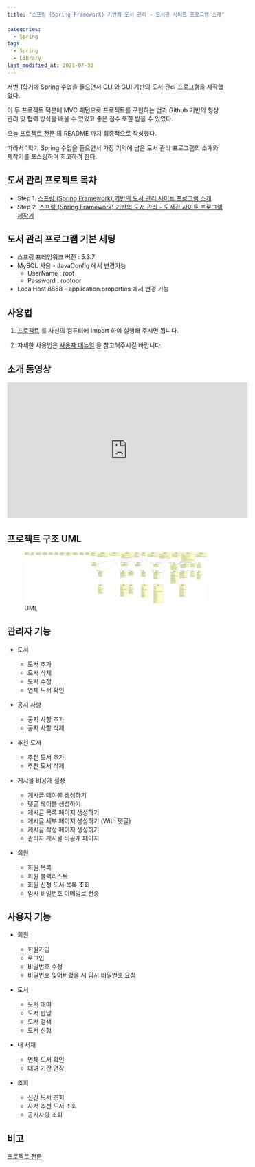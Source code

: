 ```yaml
---
title: "스프링 (Spring Framework) 기반의 도서 관리 - 도서관 사이트 프로그램 소개"

categories:
  - Spring
tags: 
  - Spring
  - Library
last_modified_at: 2021-07-30
---
```


저번 1학기에 Spring 수업을 들으면서 CLI 와 GUI 기반의 도서 관리 프로그램을 제작했었다.

이 두 프로젝트 덕분에 MVC 패턴으로 프로젝트를 구현하는 법과 Github 기반의 형상관리 및 협력 방식을 배울 수 있었고 좋은 점수 또한 받을 수 있었다.

오늘 [프로젝트 전문](https://github.com/jee00609/LibraryManage) 의 README 까지 최종적으로 작성했다.

따라서 1학기 Spring 수업을 들으면서 가장 기억에 남은 도서 관리 프로그램의 소개와 제작기를 포스팅하며 회고하려 한다.

## 도서 관리 프로젝트 목차

* Step 1. [스프링 (Spring Framework) 기반의 도서 관리 사이트 프로그램 소개](https://jee00609.github.io/spring/spring-gui-library1/)
* Step 2. [스프링 (Spring Framework) 기반의 도서 관리 - 도서관 사이트 프로그램 제작기](https://jee00609.github.io/spring/spring-gui-library2/)

## 도서 관리 프로그램 기본 세팅

   * 스프링 프레임워크 버전 : 5.3.7
   * MySQL 사용 - JavaConfig 에서 변경가능
      * UserName : root
      * Password : rootoor
   * LocalHost 8888 - application.properties 에서 변경 가능

## 사용법

1. [프로젝트](https://github.com/jee00609/LibraryManage) 를 자신의 컴퓨터에 Import 하여 실행해 주시면 됩니다.

2. 자세한 사용법은 [사용자 매뉴얼](https://github.com/jee00609/LibraryManage/blob/master/src/main/resources/static/pdf/Spring_MinGW's_%EC%82%AC%EC%9A%A9%EC%9E%90_%EB%A7%A4%EB%89%B4%EC%96%BC.pdf) 을 참고해주시길 바랍니다.


## 소개 동영상

<iframe width="560" height="315" src="https://www.youtube.com/embed/_joRphN1b_w" title="YouTube video player" frameborder="0" allow="accelerometer; autoplay; clipboard-write; encrypted-media; gyroscope; picture-in-picture" allowfullscreen></iframe>

## 프로젝트 구조 UML

<figure class="align-center">
  <a href="/assets/images/2021-07-30-libraryDEV_ClassDiagram_UML.png"><img src="/assets/images/2021-07-30-libraryDEV_ClassDiagram_UML.png"></a>
  <figcaption>UML</figcaption>
</figure>


## 관리자 기능

* 도서
   * 도서 추가 
   * 도서 삭제 
   * 도서 수정 
   * 연체 도서 확인
  
* 공지 사항
   * 공지 사항 추가 
   * 공지 사항 삭제 
  
* 추천 도서
   * 추천 도서 추가 
   * 추천 도서 삭제 
  
* 게시물 비공개 설정
   * 게시글 테이블 생성하기 
   * 댓글 테이블 생성하기 
   * 게시글 목록 페이지 생성하기 
   * 게시글 세부 페이지 생성하기 (With 댓글) 
   * 게시글 작성 페이지 생성하기 
   * 관리자 게시물 비공개 페이지 

* 회원
   * 회원 목록 
   * 회원 블랙리스트 
   * 회원 신청 도서 목록 조회 
   * 임시 비밀번호 이메일로 전송 


## 사용자 기능
    
* 회원
   * 회원가입
   * 로그인
   * 비밀번호 수정
   * 비밀번호 잊어버렸을 시 임시 비밀번호 요청
  
* 도서
   * 도서 대여
   * 도서 반납
   * 도서 검색
   * 도서 신청
  
* 내 서재
   * 연체 도서 확인
   * 대여 기간 연장

* 조회
    * 신간 도서 조회
    * 사서 추천 도서 조회
    * 공지사항 조회

## 비고

[프로젝트 전문](https://github.com/jee00609/LibraryManage)
